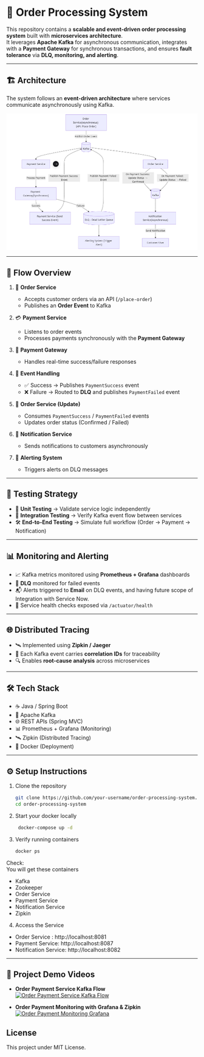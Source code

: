 # 🚀 Order Processing System

This repository contains a **scalable and event-driven order processing system** built with **microservices architecture**.  
It leverages **Apache Kafka** for asynchronous communication, integrates with a **Payment Gateway** for synchronous transactions, and ensures **fault tolerance** via **DLQ, monitoring, and alerting**.

---

## 🏗️ Architecture

The system follows an **event-driven architecture** where services communicate asynchronously using Kafka.

<p align="center">
  <img src="DLQImplementationOrder_PaymentService.png" alt="System Architecture" width="800"/>
</p>

---

## 🔄 Flow Overview

1. 🛒 **Order Service**  
   - Accepts customer orders via an API (`/place-order`)  
   - Publishes an **Order Event** to Kafka  

2. 💳 **Payment Service**  
   - Listens to order events  
   - Processes payments synchronously with the **Payment Gateway**  

3. 🏦 **Payment Gateway**  
   - Handles real-time success/failure responses  

4. 📡 **Event Handling**  
   - ✅ Success → Publishes `PaymentSuccess` event  
   - ❌ Failure → Routed to **DLQ** and publishes `PaymentFailed` event  

5. 📑 **Order Service (Update)**  
   - Consumes `PaymentSuccess` / `PaymentFailed` events  
   - Updates order status (Confirmed / Failed)  

6. 📩 **Notification Service**  
   - Sends notifications to customers asynchronously  

7. 🚨 **Alerting System**  
   - Triggers alerts on DLQ messages  

---

## 🧪 Testing Strategy

- 🧩 **Unit Testing** → Validate service logic independently  
- 🔗 **Integration Testing** → Verify Kafka event flow between services  
- 🛠️ **End-to-End Testing** → Simulate full workflow (Order → Payment → Notification)  

---

## 📊 Monitoring and Alerting

- 📈 Kafka metrics monitored using **Prometheus + Grafana** dashboards  
- 📂 **DLQ** monitored for failed events  
- 📬 Alerts triggered to **Email** on DLQ events, and having future scope of Integration with Service Now.  
- 💓 Service health checks exposed via `/actuator/health`  

---

## 🌐 Distributed Tracing

- 🛰️ Implemented using **Zipkin / Jaeger**  
- 🧾 Each Kafka event carries **correlation IDs** for traceability  
- 🔍 Enables **root-cause analysis** across microservices  

---

## 🛠️ Tech Stack

- ☕ Java / Spring Boot  
- 🔄 Apache Kafka  
- 🌐 REST APIs (Spring MVC)  
- 📊 Prometheus + Grafana (Monitoring)  
- 🛰️ Zipkin  (Distributed Tracing)  
- 🐳 Docker (Deployment)  

---

## ⚙️ Setup Instructions

1. Clone the repository  
   ```bash
   git clone https://github.com/your-username/order-processing-system.git
   cd order-processing-system
   
2. Start your docker locally
   ```bash
    docker-compose up -d

3. Verify running containers
   ```bash
   docker ps
  Check:  
   You will get these containers
 - Kafka
 - Zookeeper
 - Order Service
 - Payment Service
 - Notification Service
 -  Zipkin

4. Access the Service
  - Order Service : http://localhost:8081
  - Payment Service: http://localhost:8087
  - Notification Service: http://localhost:8082

---
## 🎥 Project Demo Videos

- **Order Payment Service Kafka Flow**  
  [![Order Payment Service Kafka Flow](https://img.youtube.com/vi/VjM5QbM00vE/0.jpg)](https://youtu.be/VjM5QbM00vE)  

- **Order Payment Monitoring with Grafana & Zipkin**  
  [![Order Payment Monitoring Grafana](https://img.youtube.com/vi/F4k59Xe-Im8/0.jpg)](https://youtu.be/F4k59Xe-Im8)

## License
 This project under MIT License.


